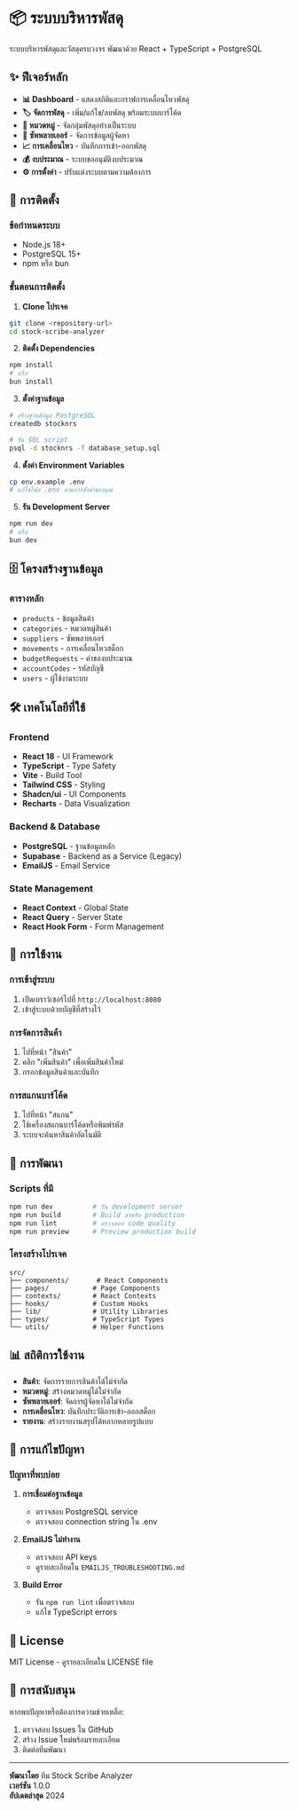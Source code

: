 # 📦 ระบบบริหารพัสดุ

ระบบบริหารพัสดุและวัสดุครบวงจร พัฒนาด้วย React + TypeScript + PostgreSQL

## ✨ ฟีเจอร์หลัก

- **📊 Dashboard** - แสดงสถิติและกราฟการเคลื่อนไหวพัสดุ
- **🏷️ จัดการพัสดุ** - เพิ่ม/แก้ไข/ลบพัสดุ พร้อมระบบบาร์โค้ด
- **📂 หมวดหมู่** - จัดกลุ่มพัสดุอย่างเป็นระบบ
- **🏢 ซัพพลายเออร์** - จัดการข้อมูลผู้จัดหา
- **📈 การเคลื่อนไหว** - บันทึกการเข้า-ออกพัสดุ
- **💰 งบประมาณ** - ระบบขออนุมัติงบประมาณ
- **⚙️ การตั้งค่า** - ปรับแต่งระบบตามความต้องการ

## 🚀 การติดตั้ง

### ข้อกำหนดระบบ
- Node.js 18+ 
- PostgreSQL 15+
- npm หรือ bun

### ขั้นตอนการติดตั้ง

1. **Clone โปรเจค**
```bash
git clone <repository-url>
cd stock-scribe-analyzer
```

2. **ติดตั้ง Dependencies**
```bash
npm install
# หรือ
bun install
```

3. **ตั้งค่าฐานข้อมูล**
```bash
# สร้างฐานข้อมูล PostgreSQL
createdb stocknrs

# รัน SQL script
psql -d stocknrs -f database_setup.sql
```

4. **ตั้งค่า Environment Variables**
```bash
cp env.example .env
# แก้ไขไฟล์ .env ตามการตั้งค่าของคุณ
```

5. **รัน Development Server**
```bash
npm run dev
# หรือ
bun dev
```

## 🗄️ โครงสร้างฐานข้อมูล

### ตารางหลัก
- `products` - ข้อมูลสินค้า
- `categories` - หมวดหมู่สินค้า
- `suppliers` - ซัพพลายเออร์
- `movements` - การเคลื่อนไหวสต็อก
- `budgetRequests` - คำของบประมาณ
- `accountCodes` - รหัสบัญชี
- `users` - ผู้ใช้งานระบบ

## 🛠️ เทคโนโลยีที่ใช้

### Frontend
- **React 18** - UI Framework
- **TypeScript** - Type Safety
- **Vite** - Build Tool
- **Tailwind CSS** - Styling
- **Shadcn/ui** - UI Components
- **Recharts** - Data Visualization

### Backend & Database
- **PostgreSQL** - ฐานข้อมูลหลัก
- **Supabase** - Backend as a Service (Legacy)
- **EmailJS** - Email Service

### State Management
- **React Context** - Global State
- **React Query** - Server State
- **React Hook Form** - Form Management

## 📱 การใช้งาน

### การเข้าสู่ระบบ
1. เปิดเบราว์เซอร์ไปที่ `http://localhost:8080`
2. เข้าสู่ระบบด้วยบัญชีที่สร้างไว้

### การจัดการสินค้า
1. ไปที่หน้า "สินค้า"
2. คลิก "เพิ่มสินค้า" เพื่อเพิ่มสินค้าใหม่
3. กรอกข้อมูลสินค้าและบันทึก

### การสแกนบาร์โค้ด
1. ไปที่หน้า "สแกน"
2. ใช้เครื่องสแกนบาร์โค้ดหรือพิมพ์รหัส
3. ระบบจะค้นหาสินค้าอัตโนมัติ

## 🔧 การพัฒนา

### Scripts ที่มี
```bash
npm run dev          # รัน development server
npm run build        # Build สำหรับ production
npm run lint         # ตรวจสอบ code quality
npm run preview      # Preview production build
```

### โครงสร้างโปรเจค
```
src/
├── components/       # React Components
├── pages/           # Page Components
├── contexts/        # React Contexts
├── hooks/           # Custom Hooks
├── lib/             # Utility Libraries
├── types/           # TypeScript Types
└── utils/           # Helper Functions
```

## 📊 สถิติการใช้งาน

- **สินค้า**: จัดการรายการสินค้าได้ไม่จำกัด
- **หมวดหมู่**: สร้างหมวดหมู่ได้ไม่จำกัด
- **ซัพพลายเออร์**: จัดการผู้จัดหาได้ไม่จำกัด
- **การเคลื่อนไหว**: บันทึกประวัติการเข้า-ออกสต็อก
- **รายงาน**: สร้างรายงานสรุปได้หลากหลายรูปแบบ

## 🚨 การแก้ไขปัญหา

### ปัญหาที่พบบ่อย

1. **การเชื่อมต่อฐานข้อมูล**
   - ตรวจสอบ PostgreSQL service
   - ตรวจสอบ connection string ใน .env

2. **EmailJS ไม่ทำงาน**
   - ตรวจสอบ API keys
   - ดูรายละเอียดใน `EMAILJS_TROUBLESHOOTING.md`

3. **Build Error**
   - รัน `npm run lint` เพื่อตรวจสอบ
   - แก้ไข TypeScript errors

## 📝 License

MIT License - ดูรายละเอียดใน LICENSE file

## 🤝 การสนับสนุน

หากพบปัญหาหรือต้องการความช่วยเหลือ:
1. ตรวจสอบ Issues ใน GitHub
2. สร้าง Issue ใหม่พร้อมรายละเอียด
3. ติดต่อทีมพัฒนา

---

**พัฒนาโดย** ทีม Stock Scribe Analyzer  
**เวอร์ชัน** 1.0.0  
**อัปเดตล่าสุด** 2024

